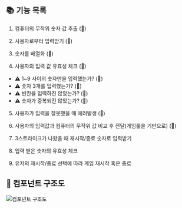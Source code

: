 ## 📚 기능 목록

1. 컴퓨터의 무작위 숫자 값 추출 (🔴)
2. 사용자로부터 입력받기 (🔴)

3. 숫자를 배열화 (🔴)

4. 사용자의 입력 값 유효성 체크 (🔴)

- ⚠️ 1~9 사이의 숫자만을 입력했는가? (🔴)
- ⚠️ 숫자 3개를 입력했는가? (🔴)
- ⚠️ 빈칸을 입력하진 않았는가? (🔴)
- ⚠️ 숫자가 중복되진 않았는가? (🔴)

5. 사용자가 입력을 잘못했을 때 에러발생 (🔴)

6. 사용자의 입력값과 컴퓨터의 무작위 값 비교 후 전달(게임룰을 기반으로) (🔴)

7. 3스트라이크가 나왔을 때 재시작/종료 숫자로 입력받기

8. 입력 받은 숫자의 유효성 체크

9. 유저의 재시작/종료 선택에 따라 게임 재시작 혹은 종료

## 📑 컴포넌트 구조도

![컴포넌트 구조도](../img/component.png)
